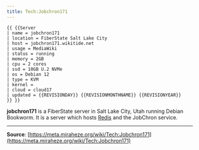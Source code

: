 ```yaml
---
title: Tech:Jobchron171
---
```


```
{{ {{Server
| name = jobchron171
| location = FiberState Salt Lake City
| host = jobchron171.wikitide.net
| usage = MediaWiki
| status = running
| memory = 2GB
| cpu = 2 cores
| ssd = 10GB U.2 NVMe
| os = Debian 12
| type = KVM
| kernel =
| cloud = cloud17
| updated = {{REVISIONDAY}} {{REVISIONMONTHNAME}} {{REVISIONYEAR}}
}} }}
```

**jobchron171** is a FiberState server in Salt Lake City, Utah running Debian Bookworm. It is a server which hosts [Redis](https://meta.miraheze.org/wiki/Tech:Redis) and the JobChron service.

----
**Source**: [https://meta.miraheze.org/wiki/Tech:Jobchron171](https://meta.miraheze.org/wiki/Tech:Jobchron171)